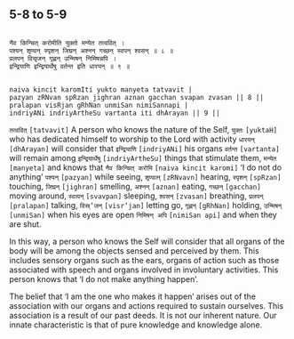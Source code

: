 ## 5-8 to 5-9


```shloka-sa

नैव किन्चित् करोमीति युक्तो मन्येत तत्ववित् ।
पश्यन् शृण्वन् स्पृशन् जिघ्रन् अश्नन् गच्छन् स्वपन् श्वसन् ॥ ८ ॥
प्रलपन् विसृजन् गृह्णन् उन्मिषन् निमिषन्नपि ।
इन्द्रियाणि इन्द्रियार्थेषु वर्तन्त इति धारयन् ॥ ९ ॥

```
```shloka-sa-hk

naiva kincit karomIti yukto manyeta tatvavit |
pazyan zRNvan spRzan jighran aznan gacchan svapan zvasan || 8 ||
pralapan visRjan gRhNan unmiSan nimiSannapi |
indriyANi indriyArtheSu vartanta iti dhArayan || 9 ||

```
`तत्ववित्` `[tatvavit]` A person who knows the nature of the Self, `युक्तः` `[yuktaH]` who has dedicated himself to worship to the Lord with activity `धारयन्` `[dhArayan]` will consider that `इन्द्रियाणि` `[indriyANi]` his organs `वर्तन्त` `[vartanta]` will remain among `इन्द्रियार्थेषु` `[indriyArtheSu]` things that stimulate them, `मन्येत` `[manyeta]` and knows that `नैव किन्चित् करोमि` `[naiva kincit karomi]` ‘I do not do anything’ `पश्यन्` `[pazyan]` while seeing, `शृण्वव्न्` `[zRNvavn]` hearing, `स्पृशन्` `[spRzan]` touching, `जिघ्रन्` `[jighran]` smelling, `अश्नन्` `[aznan]` eating, `गच्छन्` `[gacchan]` moving around, `स्वव्पन्` `[svavpan]` sleeping, `श्वसन्` `[zvasan]` breathing, `प्रलपन्` `[pralapan]` talking, `विस्र्’जन्` `[visr’jan]` letting go, `गृह्णन्` `[gRhNan]` holding, `उन्मिषन्` `[unmiSan]` when his eyes are open `निमिषन् अपि` `[nimiSan api]` and when they are shut.

In this way, a person who knows the Self will consider that all organs of the body will be among the objects sensed and perceived by them. This includes sensory organs such as the ears, organs of action such as those associated with speech and organs involved in involuntary activities. This person knows that ‘I do not make anything happen’. 




The belief that ‘I am the one who makes it happen’ arises out of the association with our organs and actions required to sustain ourselves. This association is a result of our past deeds. It is not our inherent nature. Our innate characteristic is that of pure knowledge and knowledge alone.


